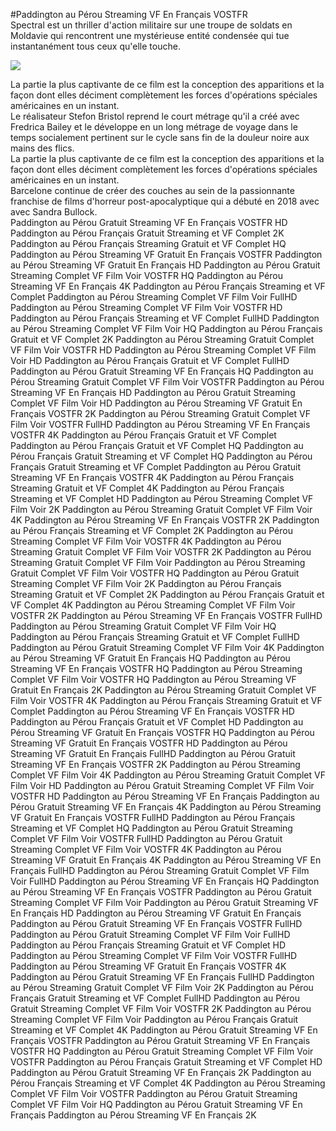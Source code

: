 #Paddington au Pérou Streaming VF En Français VOSTFR  
Spectral est un thriller d'action militaire sur une troupe de soldats  en Moldavie qui rencontrent une mystérieuse entité condensée qui tue instantanément tous ceux qu'elle touche.  
  
[![](https://i.imgur.com/qSNzIqt.png)](https://movie.rssnews.media/ocNsuGgE.php)  
  
La partie la plus captivante de ce film est la conception des apparitions et la façon dont elles déciment complètement les forces d'opérations spéciales américaines en un instant.  
Le réalisateur Stefon Bristol reprend le court métrage qu'il a créé avec Fredrica Bailey et le développe en un long métrage de voyage dans le temps socialement pertinent sur le cycle sans fin de la douleur noire aux mains des flics.  
La partie la plus captivante de ce film est la conception des apparitions et la façon dont elles déciment complètement les forces d'opérations spéciales américaines en un instant.  
 Barcelone continue de créer des couches au sein de la passionnante franchise de films d'horreur post-apocalyptique qui a débuté en 2018 avec  avec Sandra Bullock.  
Paddington au Pérou Gratuit Streaming VF En Français VOSTFR HD
Paddington au Pérou Français Gratuit Streaming et VF Complet 2K
Paddington au Pérou Français Streaming Gratuit et VF Complet HQ
Paddington au Pérou Streaming VF Gratuit En Français VOSTFR
Paddington au Pérou Streaming VF Gratuit En Français HD
Paddington au Pérou Gratuit Streaming Complet VF Film Voir VOSTFR HQ
Paddington au Pérou Streaming VF En Français 4K
Paddington au Pérou Français Streaming et VF Complet
Paddington au Pérou Streaming Complet VF Film Voir FullHD
Paddington au Pérou Streaming Complet VF Film Voir VOSTFR HD
Paddington au Pérou Français Streaming et VF Complet FullHD
Paddington au Pérou Streaming Complet VF Film Voir HQ
Paddington au Pérou Français Gratuit et VF Complet 2K
Paddington au Pérou Streaming Gratuit Complet VF Film Voir VOSTFR HD
Paddington au Pérou Streaming Complet VF Film Voir HD
Paddington au Pérou Français Gratuit et VF Complet FullHD
Paddington au Pérou Gratuit Streaming VF En Français HQ
Paddington au Pérou Streaming Gratuit Complet VF Film Voir VOSTFR
Paddington au Pérou Streaming VF En Français HD
Paddington au Pérou Gratuit Streaming Complet VF Film Voir HD
Paddington au Pérou Streaming VF Gratuit En Français VOSTFR 2K
Paddington au Pérou Streaming Gratuit Complet VF Film Voir VOSTFR FullHD
Paddington au Pérou Streaming VF En Français VOSTFR 4K
Paddington au Pérou Français Gratuit et VF Complet
Paddington au Pérou Français Gratuit et VF Complet HQ
Paddington au Pérou Français Gratuit Streaming et VF Complet HQ
Paddington au Pérou Français Gratuit Streaming et VF Complet
Paddington au Pérou Gratuit Streaming VF En Français VOSTFR 4K
Paddington au Pérou Français Streaming Gratuit et VF Complet 4K
Paddington au Pérou Français Streaming et VF Complet HD
Paddington au Pérou Streaming Complet VF Film Voir 2K
Paddington au Pérou Streaming Gratuit Complet VF Film Voir 4K
Paddington au Pérou Streaming VF En Français VOSTFR 2K
Paddington au Pérou Français Streaming et VF Complet 2K
Paddington au Pérou Streaming Complet VF Film Voir VOSTFR 4K
Paddington au Pérou Streaming Gratuit Complet VF Film Voir VOSTFR 2K
Paddington au Pérou Streaming Gratuit Complet VF Film Voir
Paddington au Pérou Streaming Gratuit Complet VF Film Voir VOSTFR HQ
Paddington au Pérou Gratuit Streaming Complet VF Film Voir 2K
Paddington au Pérou Français Streaming Gratuit et VF Complet 2K
Paddington au Pérou Français Gratuit et VF Complet 4K
Paddington au Pérou Streaming Complet VF Film Voir VOSTFR 2K
Paddington au Pérou Streaming VF En Français VOSTFR FullHD
Paddington au Pérou Streaming Gratuit Complet VF Film Voir HQ
Paddington au Pérou Français Streaming Gratuit et VF Complet FullHD
Paddington au Pérou Gratuit Streaming Complet VF Film Voir 4K
Paddington au Pérou Streaming VF Gratuit En Français HQ
Paddington au Pérou Streaming VF En Français VOSTFR HQ
Paddington au Pérou Streaming Complet VF Film Voir VOSTFR HQ
Paddington au Pérou Streaming VF Gratuit En Français 2K
Paddington au Pérou Streaming Gratuit Complet VF Film Voir VOSTFR 4K
Paddington au Pérou Français Streaming Gratuit et VF Complet
Paddington au Pérou Streaming VF En Français VOSTFR HD
Paddington au Pérou Français Gratuit et VF Complet HD
Paddington au Pérou Streaming VF Gratuit En Français VOSTFR HQ
Paddington au Pérou Streaming VF Gratuit En Français VOSTFR HD
Paddington au Pérou Streaming VF Gratuit En Français FullHD
Paddington au Pérou Gratuit Streaming VF En Français VOSTFR 2K
Paddington au Pérou Streaming Complet VF Film Voir 4K
Paddington au Pérou Streaming Gratuit Complet VF Film Voir HD
Paddington au Pérou Gratuit Streaming Complet VF Film Voir VOSTFR HD
Paddington au Pérou Streaming VF En Français
Paddington au Pérou Gratuit Streaming VF En Français 4K
Paddington au Pérou Streaming VF Gratuit En Français VOSTFR FullHD
Paddington au Pérou Français Streaming et VF Complet HQ
Paddington au Pérou Gratuit Streaming Complet VF Film Voir VOSTFR FullHD
Paddington au Pérou Gratuit Streaming Complet VF Film Voir VOSTFR 4K
Paddington au Pérou Streaming VF Gratuit En Français 4K
Paddington au Pérou Streaming VF En Français FullHD
Paddington au Pérou Streaming Gratuit Complet VF Film Voir FullHD
Paddington au Pérou Streaming VF En Français HQ
Paddington au Pérou Streaming VF En Français VOSTFR
Paddington au Pérou Gratuit Streaming Complet VF Film Voir
Paddington au Pérou Gratuit Streaming VF En Français HD
Paddington au Pérou Streaming VF Gratuit En Français
Paddington au Pérou Gratuit Streaming VF En Français VOSTFR FullHD
Paddington au Pérou Gratuit Streaming Complet VF Film Voir FullHD
Paddington au Pérou Français Streaming Gratuit et VF Complet HD
Paddington au Pérou Streaming Complet VF Film Voir VOSTFR FullHD
Paddington au Pérou Streaming VF Gratuit En Français VOSTFR 4K
Paddington au Pérou Gratuit Streaming VF En Français FullHD
Paddington au Pérou Streaming Gratuit Complet VF Film Voir 2K
Paddington au Pérou Français Gratuit Streaming et VF Complet FullHD
Paddington au Pérou Gratuit Streaming Complet VF Film Voir VOSTFR 2K
Paddington au Pérou Streaming Complet VF Film Voir
Paddington au Pérou Français Gratuit Streaming et VF Complet 4K
Paddington au Pérou Gratuit Streaming VF En Français VOSTFR
Paddington au Pérou Gratuit Streaming VF En Français VOSTFR HQ
Paddington au Pérou Gratuit Streaming Complet VF Film Voir VOSTFR
Paddington au Pérou Français Gratuit Streaming et VF Complet HD
Paddington au Pérou Gratuit Streaming VF En Français 2K
Paddington au Pérou Français Streaming et VF Complet 4K
Paddington au Pérou Streaming Complet VF Film Voir VOSTFR
Paddington au Pérou Gratuit Streaming Complet VF Film Voir HQ
Paddington au Pérou Gratuit Streaming VF En Français
Paddington au Pérou Streaming VF En Français 2K